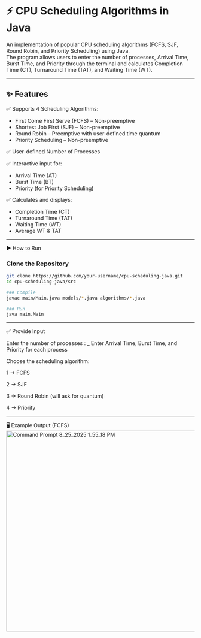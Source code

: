 # ⚡ CPU Scheduling Algorithms in Java

An implementation of popular CPU scheduling algorithms (FCFS, SJF, Round Robin, and Priority Scheduling) using Java.  
The program allows users to enter the number of processes, Arrival Time, Burst Time, and Priority through the terminal and calculates Completion Time (CT), Turnaround Time (TAT), and Waiting Time (WT).

---

## ✨ Features

✅ Supports 4 Scheduling Algorithms:
- First Come First Serve (FCFS) – Non-preemptive  
- Shortest Job First (SJF) – Non-preemptive  
- Round Robin – Preemptive with user-defined time quantum  
- Priority Scheduling – Non-preemptive  

✅ User-defined Number of Processes 

✅ Interactive input for:
- Arrival Time (AT)
- Burst Time (BT)
- Priority (for Priority Scheduling)

✅ Calculates and displays:
- Completion Time (CT)
- Turnaround Time (TAT)
- Waiting Time (WT)
- Average WT & TAT

---

▶ How to Run

### Clone the Repository
```bash
git clone https://github.com/your-username/cpu-scheduling-java.git
cd cpu-scheduling-java/src

### Compile
javac main/Main.java models/*.java algorithms/*.java

### Run
java main.Main

```
---

✅ Provide Input

Enter the number of processes : _
Enter Arrival Time, Burst Time, and Priority for each process

Choose the scheduling algorithm:

1 → FCFS

2 → SJF

3 → Round Robin (will ask for quantum)

4 → Priority

---

🖥 Example Output (FCFS)
<img width="539" height="537" alt="Command Prompt 8_25_2025 1_55_18 PM" src="https://github.com/user-attachments/assets/77643899-3a8c-4df7-8c8c-f70af01ab755" />
